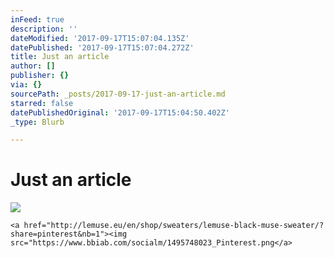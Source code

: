 ```yaml
---
inFeed: true
description: ''
dateModified: '2017-09-17T15:07:04.135Z'
datePublished: '2017-09-17T15:07:04.272Z'
title: Just an article
author: []
publisher: {}
via: {}
sourcePath: _posts/2017-09-17-just-an-article.md
starred: false
datePublishedOriginal: '2017-09-17T15:04:50.402Z'
_type: Blurb

---
```

# Just an article
![](https://the-grid-user-content.s3-us-west-2.amazonaws.com/e0261adb-1663-423e-90af-a77dfbc2a12e.png)

    <a href="http://lemuse.eu/en/shop/sweaters/lemuse-black-muse-sweater/?share=pinterest&nb=1"><img src="https://www.bbiab.com/socialm/1495748023_Pinterest.png</a>